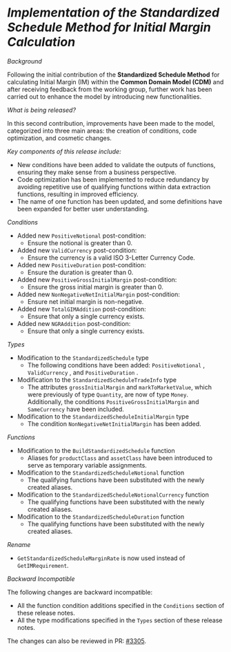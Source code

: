 # *Implementation of the Standardized Schedule Method for Initial Margin Calculation*

_Background_

Following the initial contribution of the **Standardized Schedule Method** for calculating Initial Margin (IM) within the **Common Domain Model (CDM)** and after receiving feedback from the working group, further work has been carried out to enhance the model by introducing new functionalities.

_What is being released?_

In this second contribution, improvements have been made to the model, categorized into three main areas: the creation of conditions, code optimization, and cosmetic changes.

_Key components of this release include:_
  - New conditions have been added to validate the outputs of functions, ensuring they make sense from a business perspective.
  - Code optimization has been implemented to reduce redundancy by avoiding repetitive use of qualifying functions within data extraction functions, resulting in improved efficiency.
  - The name of one function has been updated, and some definitions have been expanded for better user understanding.

_Conditions_
  - Added new `PositiveNotional` post-condition:
    - Ensure the notional is greater than 0.
  - Added new `ValidCurrency` post-condition:
    - Ensure the currency is a valid ISO 3-Letter Currency Code.
  - Added new `PositiveDuration` post-condition:
    - Ensure the duration is greater than 0.
  - Added new `PositiveGrossInitialMargin` post-condition:
    - Ensure the gross initial margin is greater than 0.
  - Added new `NonNegativeNetInitialMargin` post-condition:
    - Ensure net initial margin is non-negative.
  - Added new `TotalGIMAddition` post-condition:
    - Ensure that only a single currency exists.
  - Added new `NGRAddition` post-condition:
    - Ensure that only a single currency exists.

_Types_
  - Modification to the `StandardizedSchedule` type
    - The following conditions have been added: `PositiveNotional` , `ValidCurrency` , and `PositiveDuration` .
  - Modification to the `StandardizedScheduleTradeInfo` type
    - The attributes `grossInitialMargin` and `markToMarketValue`, which were previously of type `Quantity`, are now of type `Money`. Additionally, the conditions `PositiveGrossInitialMargin` and `SameCurrency` have been included.
  - Modification to the `StandardizedScheduleInitialMargin` type
    - The condition `NonNegativeNetInitialMargin` has been added.

_Functions_
  - Modification to the `BuildStandardizedSchedule` function
    - Aliases for `productClass` and `assetClass` have been introduced to serve as temporary variable assignments.
  - Modification to the `StandardizedScheduleNotional` function
    - The qualifying functions have been substituted with the newly created aliases.
  - Modification to the `StandardizedScheduleNotionalCurrency` function
    - The qualifying functions have been substituted with the newly created aliases.
  - Modification to the `StandardizedScheduleDuration` function
    - The qualifying functions have been substituted with the newly created aliases.

_Rename_
  - `GetStandardizedScheduleMarginRate` is now used instead of `GetIMRequirement`. 

_Backward Incompatible_

The following changes are backward incompatible:

- All the function condition additions specified in the `Conditions` section of these release notes.
- All the type modifications specified in the `Types` section of these release notes.

The changes can also be reviewed in PR: [#3305](https://github.com/finos/common-domain-model/pull/3305).
